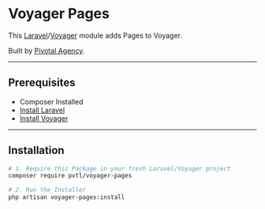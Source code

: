 # Voyager Pages

This [Laravel](https://laravel.com/)/[Voyager](https://laravelvoyager.com/) module adds Pages to Voyager.

Built by [Pivotal Agency](https://pivotal.agency/).

---

## Prerequisites

*   Composer Installed
*   [Install Laravel](https://laravel.com/docs/installation)
*   [Install Voyager](https://github.com/the-control-group/voyager)

---

## Installation

```bash
# 1. Require this Package in your fresh Laravel/Voyager project
composer require pvtl/voyager-pages

# 2. Run the Installer
php artisan voyager-pages:install
```
